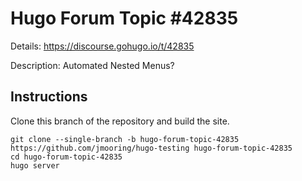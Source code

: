 # Hugo Forum Topic #42835

Details: <https://discourse.gohugo.io/t/42835>

Description: Automated Nested Menus?

## Instructions

Clone this branch of the repository and build the site.

```text
git clone --single-branch -b hugo-forum-topic-42835 https://github.com/jmooring/hugo-testing hugo-forum-topic-42835
cd hugo-forum-topic-42835
hugo server
```
